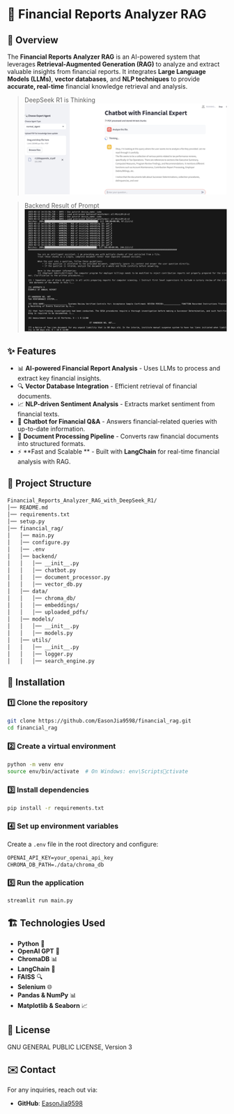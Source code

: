 # 🚀 Financial Reports Analyzer RAG

## 📌 Overview
The **Financial Reports Analyzer RAG** is an AI-powered system that leverages **Retrieval-Augmented Generation (RAG)** to analyze and extract valuable insights from financial reports. It integrates **Large Language Models (LLMs)**, **vector databases**, and **NLP techniques** to provide **accurate, real-time** financial knowledge retrieval and analysis.

> DeepSeek R1 is Thinking
![DeepSeek R1 is Thinking](./images/0_thinking.png)

> Backend Result of Prompt
![Backend Result of Prompt](./images/2_backend.png)

## ✨ Features
- 📊 **AI-powered Financial Report Analysis** - Uses LLMs to process and extract key financial insights.
- 🔍 **Vector Database Integration** - Efficient retrieval of financial documents.
- 📈 **NLP-driven Sentiment Analysis** - Extracts market sentiment from financial texts.
- 🤖 **Chatbot for Financial Q&A** - Answers financial-related queries with up-to-date information.
- 📂 **Document Processing Pipeline** - Converts raw financial documents into structured formats.
- ⚡ **Fast and Scalable ** - Built with **LangChain** for real-time financial analysis with RAG.

## 📂 Project Structure
```
Financial_Reports_Analyzer_RAG_with_DeepSeek_R1/
│── README.md
│── requirements.txt
│── setup.py
│── financial_rag/
│   │── main.py
│   │── configure.py
│   │── .env
│   │── backend/
│   │   │── __init__.py
│   │   │── chatbot.py
│   │   │── document_processor.py
│   │   │── vector_db.py
│   │── data/
│   │   │── chroma_db/
│   │   │── embeddings/
│   │   │── uploaded_pdfs/
│   │── models/
│   │   │── __init__.py
│   │   │── models.py
│   │── utils/
│   │   │── __init__.py
│   │   │── logger.py
│   │   │── search_engine.py
```

## 🔧 Installation
### 1️⃣ **Clone the repository**
```sh
git clone https://github.com/EasonJia9598/financial_rag.git
cd financial_rag
```

### 2️⃣ **Create a virtual environment**
```sh
python -m venv env
source env/bin/activate  # On Windows: env\Scriptsctivate
```

### 3️⃣ **Install dependencies**
```sh
pip install -r requirements.txt
```

### 4️⃣ **Set up environment variables**
Create a `.env` file in the root directory and configure:
```
OPENAI_API_KEY=your_openai_api_key
CHROMA_DB_PATH=./data/chroma_db
```

### 5️⃣ **Run the application**
```sh
streamlit run main.py
```

## 🏗️ Technologies Used
- **Python** 🐍
- **OpenAI GPT** 🤖
- **ChromaDB** 📊
- **LangChain** 🧠
- **FAISS** 🔍
- **Selenium** 🌐
- **Pandas & NumPy** 📊
- **Matplotlib & Seaborn** 📈
## 📜 License
GNU GENERAL PUBLIC LICENSE, Version 3
## ✉️ Contact
For any inquiries, reach out via:
- **GitHub**: [EasonJia9598](https://github.com/EasonJia9598)

